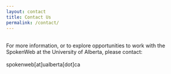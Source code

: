 ```yaml
---
layout: contact
title: Contact Us
permalink: /contact/
---
```

<div class = "contact">
<br>
For more information, or to explore opportunities to work with the SpokenWeb at the University of Alberta, please contact: <br><br>
spokenweb[at]ualberta[dot]ca
</div>